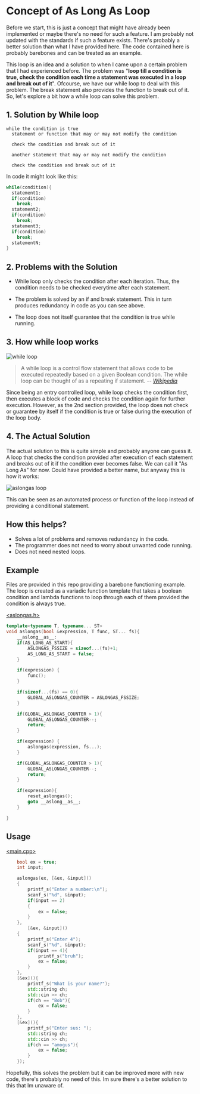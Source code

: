 # Concept of As Long As Loop
Before we start, this is just a concept that might have already been implemented or maybe there's no need for such a feature. I am probably not updated with the standards if such a feature exists. There's probably a better solution than what I have provided here.
The code contained here is probably barebones and can be treated as an example.

This loop is an idea and a solution to when I came upon a certain problem that I had experienced before.
The problem was "**loop till a condition is true, check the condition each time a statement was executed in a loop and break out of it**". Ofcourse, we have our while loop to deal with this problem. The break statement also provides the function to break out of it. So, let's explore a bit how a while loop can solve this problem.

## 1. Solution by While loop

```
while the condition is true
  statement or function that may or may not modify the condition
  
  check the condition and break out of it
  
  another statement that may or may not modify the condition
  
  check the condition and break out of it
```

In code it might look like this:
```c++
while(condition){
  statement1;
  if(condition)
    break;
  statement2;
  if(condition)
    break;
  statement3;
  if(condition)
    break;
  statementN;
}
```

## 2. Problems with the Solution
- While loop only checks the condition after each iteration. Thus, the condition needs to be checked everytime after each statement.

- The problem is solved by an if and break statement. This in turn produces redundancy in code as you can see above.

- The loop does not itself guarantee that the condition is true while running.

## 3. How while loop works
![while loop](https://raw.githubusercontent.com/Yet-Zio/AsLongAs/main/img/whileloop.png?token=GHSAT0AAAAAABRX372XKCZRZZZMEBQTRAJSYWQGBPQ)

> A while loop is a control flow statement that allows code to be executed repeatedly based on a given Boolean condition. The while loop can be thought of as a repeating if statement.
> -- <cite>[Wikipedia][1]</cite>

[1]: https://en.wikipedia.org/wiki/While_loop

Since being an entry controlled loop, while loop checks the condition first, then executes a block of code and checks the condition again for further execution.
However, as the 2nd section provided, the loop does not check or guarantee by itself if the condition is true or false during the execution of the loop body.

## 4. The Actual Solution
The actual solution to this is quite simple and probably anyone can guess it. A loop that checks the condition provided after execution of each statement and breaks out of it if the condition ever becomes false. We can call it "As Long As" for now. Could have provided a better name, but anyway this is how it works:

![aslongas loop](https://raw.githubusercontent.com/Yet-Zio/AsLongAs/main/img/aslongasloop.png?token=GHSAT0AAAAAABRX372XWZW3YHM6KJAJANMMYWQGSLA)

This can be seen as an automated process or function of the loop instead of providing a conditional statement.

## How this helps?
- Solves a lot of problems and removes redundancy in the code. 
- The programmer does not need to worry about unwanted code running.
- Does not need nested loops.

## Example
Files are provided in this repo providing a barebone functioning example. The loop is created as a variadic function template that takes a boolean condition and lambda functions to loop through each of them provided the condition is always true.

[<aslongas.h>](https://github.com/Yet-Zio/AsLongAs/blob/main/aslongas.h)
```c++
template<typename T, typename... ST>
void aslongas(bool &expression, T func, ST... fs){
    __aslong__as__:
    if(AS_LONG_AS_START){
        ASLONGAS_FSSIZE = sizeof...(fs)+1;
        AS_LONG_AS_START = false;
    }

    if(expression) {
        func();
    }

    if(sizeof...(fs) == 0){
        GLOBAL_ASLONGAS_COUNTER = ASLONGAS_FSSIZE;
    }

    if(GLOBAL_ASLONGAS_COUNTER > 1){
        GLOBAL_ASLONGAS_COUNTER--;
        return;
    }

    if(expression) {
        aslongas(expression, fs...);
    }

    if(GLOBAL_ASLONGAS_COUNTER > 1){
        GLOBAL_ASLONGAS_COUNTER--;
        return;
    }

    if(expression){
        reset_aslongas();
        goto __aslong__as__;
    }

}
```

## Usage

[<main.cpp>](https://github.com/Yet-Zio/AsLongAs/blob/main/main.cpp)
```c++
    bool ex = true;
    int input;

    aslongas(ex, [&ex, &input]()
    {
        printf_s("Enter a number:\n");
        scanf_s("%d", &input);
        if(input == 2)
        {
            ex = false;
        }
    },
        [&ex, &input]()
    {
        printf_s("Enter 4");
        scanf_s("%d", &input);
        if(input == 4){
            printf_s("bruh");
            ex = false;
        }
    },
    [&ex](){
        printf_s("What is your name?");
        std::string ch;
        std::cin >> ch;
        if(ch == "Bob"){
            ex = false;
        }
    },
    [&ex](){
        printf_s("Enter sus: ");
        std::string ch;
        std::cin >> ch;
        if(ch == "amogus"){
            ex = false;
        }
    });

```

Hopefully, this solves the problem but it can be improved more with new code, there's probably no need of this. Im sure there's a better solution to this that Im unaware of.
